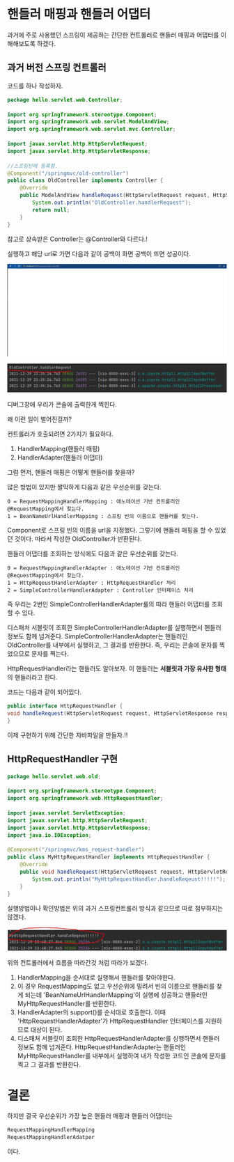 # 핸들러 매핑과 핸들러 어댑터

과거에 주로 사용했던 스프링이 제공하는 간단한 컨트롤러로 핸들러 매핑과 어댑터를 이해해보도록 하겠다.


## 과거 버전 스프링 컨트롤러 

코드를 하나 작성하자.

```java
package hello.servlet.web.Controller;

import org.springframework.stereotype.Component;
import org.springframework.web.servlet.ModelAndView;
import org.springframework.web.servlet.mvc.Controller;

import javax.servlet.http.HttpServletRequest;
import javax.servlet.http.HttpServletResponse;

//스프링빈에 등록함.
@Component("/springmvc/old-controller")
public class OldController implements Controller {
    @Override
    public ModelAndView handleRequest(HttpServletRequest request, HttpServletResponse response) throws Exception {
        System.out.println("OldController.handlerRequest");
        return null;
    }
}

```

참고로 상속받은 Controller는 @Controller와 다르다.!  


실행하고 해당 url로 가면 다음과 같이 공백이 화면 공백이 뜨면 성공이다.  

![](img/oldcontrollerweb.JPG)  

![](img/oldcontroller_debug.JPG)  

디버그창에 우리가 콘솔에 출력한게 찍힌다.

왜 이런 일이 벌어진걸까?

컨트롤러가 호출되려면 2가지가 필요하다.

1. HandlerMapping(핸들러 매핑)
2. HandlerAdapter(핸들러 어댑터)

그럼 먼저, 핸들러 매핑은 어떻게 핸들러를 찾을까?

많은 방법이 있지만 짤막하게 다음과 같은 우선순위를 갖는다.

```text
0 = RequestMappingHandlerMapping : 애노테이션 기반 컨트롤러인 @RequestMapping에서 찾는다.
1 = BeanNameUrlHandlerMapping : 스프링 빈의 이름으로 핸들러를 찾는다.
```

Component로 스프링 빈의 이름을 url을 지정했다. 그렇기에 핸들러 매핑을 할 수 있었던 것이다. 따라서 작성한 OldController가 반환된다.

핸들러 어댑터를 조회하는 방식에도 다음과 같은 우선순위를 갖는다.

```text
0 = RequestMappingHandlerAdapter : 애노테이션 기반 컨트롤러인 @RequestMapping에서 찾는다.
1 = HttpReqeustHandlerAdapter : HttpRequestHandler 처리
2 = SimpleControllerHandlerAdapter : Controller 인터페이스 처리
```

즉 우리는 2번인 SimpleControllerHandlerAdapter룰의 따라 핸들러 어댑터를 조회할 수 있다.

디스패처 서블릿이 조회한 SimpleControllerHandlerAdapter를 실행하면서 핸들러 정보도 함께 넘겨준다. SimpleControllerHandlerAdapter는 핸들러인 OldController를 내부에서 실행하고, 그 결과를 반환한다. 즉, 우리는 콘솔에 문자를 찍었으므로 문자를 찍는다.

HttpRequestHandler라는 핸들러도 알아보자. 이 핸들러는 **서블릿과 가장 유사한 형태**의 핸들러라고 한다.

코드는 다음과 같이 되어있다.

```java
public interface HttpRequestHandler {
void handleRequest(HttpServletRequest request, HttpServletResponse response) throws ServletException, IOException;
}
```

이제 구현하기 위해 간단한 자바파일을 만들자.!!

## HttpRequestHandler 구현

```java
package hello.servlet.web.old;

import org.springframework.stereotype.Component;
import org.springframework.web.HttpRequestHandler;

import javax.servlet.ServletException;
import javax.servlet.http.HttpServletRequest;
import javax.servlet.http.HttpServletResponse;
import java.io.IOException;

@Component("/springmvc/kms_request-handler")
public class MyHttpRequestHandler implements HttpRequestHandler {
    @Override
    public void handleRequest(HttpServletRequest request, HttpServletResponse response) throws ServletException, IOException {
        System.out.println("MyHttpRequestHandler.handleReqeust!!!!!");
    }
}

```

실행방법이나 확인방법은 위의 과거 스프링컨트롤러 방식과 같으므로 따로 첨부하지는 않겠다.

![](img/httprequest.JPG)  

위의 컨트롤러에서 흐름을 따라간것 처럼 따라가 보겠다.

1. HandlerMapping을 순서대로 실행해서 핸들러를 찾아야한다.
2. 이 경우 RequestMapping도 없고 우선순위에 밀려서 빈의 이름으로 핸들러를 찾게 되는데 'BeanNameUrlHandlerMapping'이 실행에 성공하고 핸들러인 MyHttpRequestHandler를 반환한다.  
3. HandlerAdapter의 support()를 순서대로 호출한다. 이때 'HttpRequestHandlerAdapter'가 HttpRequestHandler 인터페이스를 지원하므로 대상이 된다.
4. 디스패처 서블릿이 조회한 HttpRequestHandlerAdapter를 싱행하면서 핸들러 정보도 함께 넘겨준다. HttpRequestHandlerAdapter는 핸들러인 MyHttpRequestHandler를 내부에서 실행하여 내가 작성한 코드인 콘솔에 문자를 찍고 그 결과를 반환한다.

# 결론

하지만 결국 우선순위가 가장 높은 핸들러 매핑과 핸들러 어댑터는

```java
RequestMappingHandlerMapping 
RequestMappingHandlerAdatper
```

이다.

